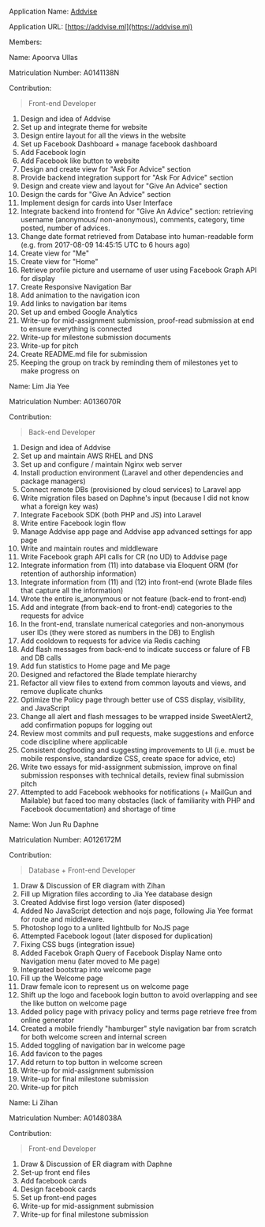 Application Name: [Addvise](https://addvise.ml)

Application URL: [https://addvise.ml](https://addvise.ml)

Members:

Name: Apoorva Ullas

Matriculation Number: A0141138N

Contribution:

> Front-end Developer

1. Design and idea of Addvise
2. Set up and integrate theme for website
3. Design entire layout for all the views in the website
4. Set up Facebook Dashboard + manage facebook dashboard
5. Add Facebook login
6. Add Facebook like button to website
7. Design and create view for "Ask For Advice" section
8. Provide backend integration support for "Ask For Advice" section
9. Design and create view and layout for "Give An Advice" section
10. Design the cards for "Give An Advice" section
11. Implement design for cards into User Interface
12. Integrate backend into frontend for "Give An Advice" section: retrieving username (anonymous/ non-anonymous), comments, category, time posted, number of advices.
13. Change date format retrieved from Database into human-readable form (e.g. from 2017-08-09 14:45:15 UTC to 6 hours ago)
14. Create view for "Me"
15. Create view for "Home"
16. Retrieve profile picture and username of user using Facebook Graph API for display
17. Create Responsive Navigation Bar
18. Add animation to the navigation icon
19. Add links to navigation bar items
20. Set up and embed Google Analytics
21. Write-up for mid-assignment submission, proof-read submission at end to ensure everything is connected
22. Write-up for milestone submission documents
23. Write-up for pitch
24. Create README.md file for submission
25. Keeping the group on track by reminding them of milestones yet to make progress on

Name: Lim Jia Yee

Matriculation Number: A0136070R

Contribution:

> Back-end Developer

1. Design and idea of Addvise
2. Set up and maintain AWS RHEL and DNS
3. Set up and configure / maintain Nginx web server
4. Install production environment (Laravel and other dependencies and package managers)
5. Connect remote DBs (provisioned by cloud services) to Laravel app
6. Write migration files based on Daphne's input (because I did not know what a foreign key was)
7. Integrate Facebook SDK (both PHP and JS) into Laravel
8. Write entire Facebook login flow
9. Manage Addvise app page and Addvise app advanced settings for app page
10. Write and maintain routes and middleware
11. Write Facebook graph API calls for CR (no UD) to Addvise page
12. Integrate information from (11) into database via Eloquent ORM (for retention of authorship information)
13. Integrate information from (11) and (12) into front-end (wrote Blade files that capture all the information)
14. Wrote the entire is_anonymous or not feature (back-end to front-end)
15. Add and integrate (from back-end to front-end) categories to the requests for advice
16. In the front-end, translate numerical categories and non-anonymous user IDs (they were stored as numbers in the DB) to English
17. Add cooldown to requests for advice via Redis caching
18. Add flash messages from back-end to indicate success or falure of FB and DB calls
19. Add fun statistics to Home page and Me page
20. Designed and refactored the Blade template hierarchy
21. Refactor all view files to extend from common layouts and views, and remove duplicate chunks
22. Optimize the Policy page through better use of CSS display, visibility, and JavaScript
23. Change all alert and flash messages to be wrapped inside SweetAlert2, add confirmation popups for logging out
24. Review most commits and pull requests, make suggestions and enforce code discipline where applicable
25. Consistent dogfooding and suggesting improvements to UI (i.e. must be mobile responsive, standardize CSS, create space for advice, etc)
26. Write two essays for mid-assignment submission, improve on final submission responses with technical details, review final submission pitch
27. Attempted to add Facebook webhooks for notifications (+ MailGun and Mailable) but faced too many obstacles (lack of familiarity with PHP and Facebook documentation) and shortage of time


Name: Won Jun Ru Daphne

Matriculation Number: A0126172M

Contribution:

> Database + Front-end Developer

1. Draw & Discussion of ER diagram with Zihan
2. Fill up Migration files according to Jia Yee database design
3. Created Addvise first logo version (later disposed)
4. Added No JavaScript detection and nojs page, following Jia Yee format for route and middleware.
5. Photoshop logo to a unlited lightbulb for NoJS page
6. Attempted Facebook logout (later disposed for duplication)
7. Fixing CSS bugs (integration issue)
8. Added Facebok Graph Query of Facebook Display Name onto Navigation menu (later moved to Me page)
9. Integrated bootstrap into welcome page
10. Fill up the Welcome page
11. Draw female icon to represent us on welcome page
12. Shift up the logo and facebook login button to avoid overlapping and see the like button on welcome page
13. Added policy page with privacy policy and terms page retrieve free from online generator
14. Created a mobile friendly "hamburger" style navigation bar from scratch for both welcome screen and internal screen
15. Added toggling of navigation bar in welcome page
16. Add favicon to the pages
17. Add return to top button in welcome screen
18. Write-up for mid-assignment submission
19. Write-up for final milestone submission
20. Write-up for pitch

Name: Li Zihan

Matriculation Number: A0148038A

Contribution:

> Front-end Developer

1. Draw & Discussion of ER diagram with Daphne
2. Set-up front end files
3. Add facebook cards
4. Design facebook cards
5. Set up front-end pages
6. Write-up for mid-assignment submission
7. Write-up for final milestone submission

